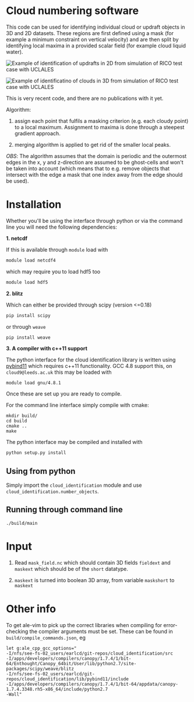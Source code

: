 # Cloud numbering software

This code can be used for identifying individual cloud or updraft objects
in 3D and 2D datasets. These regions are first defined using a mask (for
example a minimum constraint on vertical velocity) and are then split by
identifying local maxima in a provided scalar field (for example cloud
liquid water).

![Example of identification of updrafts in 2D from simulation of RICO test
case with UCLALES](doc/updraft-labels-rico-using-local-maxima.png)

![Example of identificatino of clouds in 3D from simulation of RICO test
case with UCLALES](doc/cloud-labels-3d.png)

This is very recent code, and there are no publications with it yet. 

Algorithm:

1. assign each point that fulfils a masking criterion (e.g. each cloudy
   point) to a local maximum. Assignment to maxima is done through
   a steepest gradient approach. 

2. merging algorithm is applied to get rid of the
   smaller local peaks.

*OBS*: The algorithm assumes that the domain is periodic and the outermost
edges in the x, y and z-direction are assumed to be ghost-cells and won't be
taken into account (which means that to e.g. remove objects that intersect with
the edge a mask that one index away from the edge should be used).

# Installation

Whether you'll be using the interface through python or via the command line
you will need the following dependencies:

**1. netcdf**

If this is available through `module` load with

```bash
module load netcdf4
```

which may require you to load hdf5 too

```bash
module load hdf5
```


**2. blitz**

Which can either be provided through scipy (version <=0.18)

```bash
pip install scipy
```

or through `weave`

```bash
pip install weave
```

**3. A compiler with c++11 support**

The python interface for the cloud identification library is written using
[pybind11](https://github.com/pybind/pybind11) which requires c++11
functionality. GCC 4.8 support this, on `cloud9@leeds.ac.uk` this may be loaded
with

```
module load gnu/4.8.1
```

Once these are set up you are ready to compile.

For the command line interface simply compile with cmake:

    mkdir build/
    cd build
    cmake ..
    make

The python interface may be compiled and installed with

```bash
python setup.py install
```

## Using from python

Simply import the `cloud_identification` module and use
`cloud_identification.number_objects`.

## Running through command line

    ./build/main

# Input

1. Read `mask_field.nc` which should contain 3D fields `fieldext` and `maskext`
which should be of the `short` datatype.

2. `maskext` is turned into boolean 3D array, from variable `maskshort` to
`maskext`

#


# Other info

To get ale-vim to pick up the correct libraries when compiling for
error-checking the compiler arguments must be set. These can be found in
`build/compile_commands.json`, eg

    let g:ale_cpp_gcc_options="
    -I/nfs/see-fs-02_users/earlcd/git-repos/cloud_identification/src
    -I/apps/developers/compilers/canopy/1.7.4/1/bit-64/Enthought/Canopy_64bit/User/lib/python2.7/site-packages/scipy/weave/blitz
    -I/nfs/see-fs-02_users/earlcd/git-repos/cloud_identification/lib/pybind11/include
    -I/apps/developers/compilers/canopy/1.7.4/1/bit-64/appdata/canopy-1.7.4.3348.rh5-x86_64/include/python2.7
    -Wall"
